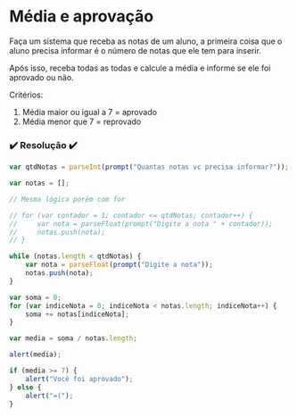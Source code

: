 # Média e aprovação

Faça um sistema que receba as notas de um aluno, a primeira coisa que o aluno precisa informar é o número de notas que ele tem para inserir.

Após isso, receba todas as todas e calcule a média e informe se ele foi aprovado ou não.

Critérios:
1. Média maior ou igual a 7 = aprovado
2. Média menor que 7 = reprovado

### ✔️ Resolução ✔️
```javascript
var qtdNotas = parseInt(prompt("Quantas notas vc precisa informar?"));

var notas = [];

// Mesma lógica porém com for

// for (var contador = 1; contador <= qtdNotas; contador++) {
//     var nota = parseFloat(prompt("Digite a nota " + contador));
//     notas.push(nota);
// }

while (notas.length < qtdNotas) {
    var nota = parseFloat(prompt("Digite a nota"));
    notas.push(nota);
}

var soma = 0;
for (var indiceNota = 0; indiceNota < notas.length; indiceNota++) {
    soma += notas[indiceNota];
}

var media = soma / notas.length;

alert(media);

if (media >= 7) {
    alert("Você foi aprovado");
} else {
    alert("=(");
}
```